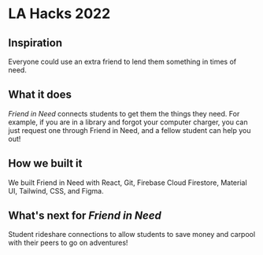 # LA Hacks 2022

## Inspiration
Everyone could use an extra friend to lend them something in times of need.

## What it does
_Friend in Need_ connects students to get them the things they need. For example, if you are in a library and forgot your computer charger, you can just request one through Friend in Need, and a fellow student can help you out!

## How we built it
We built Friend in Need with React, Git, Firebase Cloud Firestore, Material UI, Tailwind, CSS, and Figma. 

## What's next for _Friend in Need_
Student rideshare connections to allow students to save money and carpool with their peers to go on adventures!
